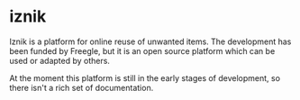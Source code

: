 # iznik

Iznik is a platform for online reuse of unwanted items.  The development has been funded by Freegle, but it is an open
source platform which can be used or adapted by others.

At the moment this platform is still in the early stages of development, so there isn't a rich set of documentation.
